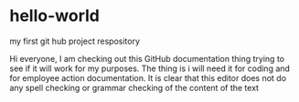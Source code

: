 # hello-world
my first git hub project respository

Hi everyone, I am checking out this GitHub documentation thing trying to see if it will work for my purposes.
The thing is i will need it for coding and for employee action documentation.  It is clear that this editor does not do any spell checking or grammar checking of the content of the text
